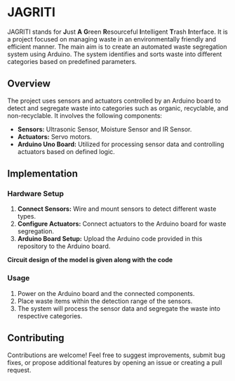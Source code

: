 # JAGRITI
JAGRITI stands for **J**ust **A** **G**reen  **R**esourceful **I**ntelligent **T**rash **I**nterface. It is a project focused on managing waste in an environmentally friendly and efficient manner. 
The main aim is to create an automated waste segregation system using Arduino. The system identifies and sorts waste into different categories based on predefined parameters.

## Overview

The project uses sensors and actuators controlled by an Arduino board to detect and segregate waste into categories such as organic, recyclable, and non-recyclable. It involves the following components:

- **Sensors:** Ultrasonic Sensor, Moisture Sensor and IR Sensor.
- **Actuators:** Servo motors.
- **Arduino Uno Board:** Utilized for processing sensor data and controlling actuators based on defined logic.

## Implementation

### Hardware Setup

1. **Connect Sensors:** Wire and mount sensors to detect different waste types.
2. **Configure Actuators:** Connect actuators to the Arduino board for waste segregation.
3. **Arduino Board Setup:** Upload the Arduino code provided in this repository to the Arduino board.

**Circuit design of the model is given along with the code**


### Usage

1. Power on the Arduino board and the connected components.
2. Place waste items within the detection range of the sensors.
3. The system will process the sensor data and segregate the waste into respective categories.

## Contributing

Contributions are welcome! Feel free to suggest improvements, submit bug fixes, or propose additional features by opening an issue or creating a pull request.

